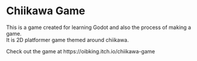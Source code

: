 # Chiikawa Game

<p> This is a game created for learning Godot and also the process of making a game.<br>
It is  2D platformer game themed around chiikawa. 
</p>

<p> Check out the game at https://oibking.itch.io/chiikawa-game </p>
